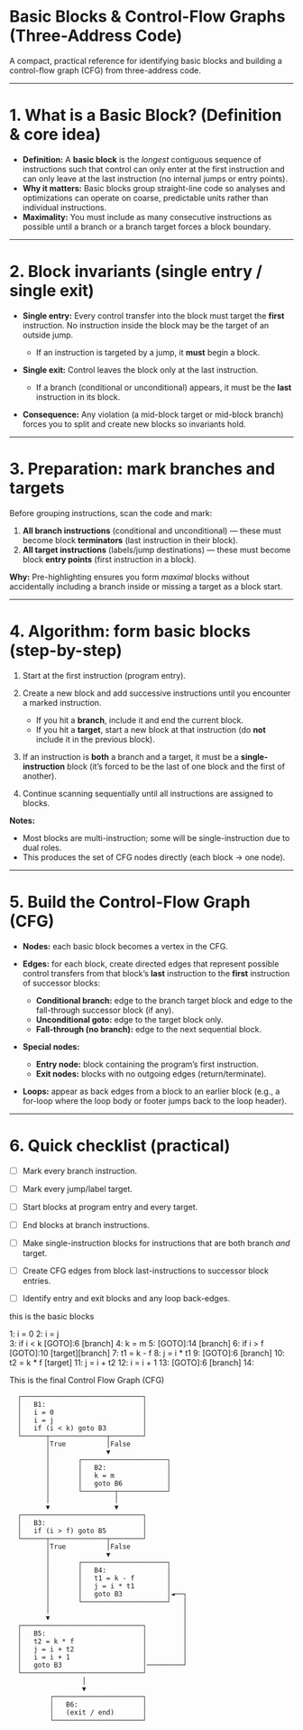 # Basic Blocks & Control-Flow Graphs (Three-Address Code)

A compact, practical reference for identifying basic blocks and building a control-flow graph (CFG) from three-address code.

---

# 1. What is a Basic Block? (Definition & core idea)

* **Definition:** A **basic block** is the *longest* contiguous sequence of instructions such that control can only enter at the first instruction and can only leave at the last instruction (no internal jumps or entry points).
* **Why it matters:** Basic blocks group straight-line code so analyses and optimizations can operate on coarse, predictable units rather than individual instructions.
* **Maximality:** You must include as many consecutive instructions as possible until a branch or a branch target forces a block boundary.

---

# 2. Block invariants (single entry / single exit)

* **Single entry:** Every control transfer into the block must target the **first** instruction. No instruction inside the block may be the target of an outside jump.

  * If an instruction is targeted by a jump, it **must** begin a block.
* **Single exit:** Control leaves the block only at the last instruction.

  * If a branch (conditional or unconditional) appears, it must be the **last** instruction in its block.
* **Consequence:** Any violation (a mid-block target or mid-block branch) forces you to split and create new blocks so invariants hold.

---

# 3. Preparation: mark branches and targets

Before grouping instructions, scan the code and mark:

1. **All branch instructions** (conditional and unconditional) — these must become block **terminators** (last instruction in their block).
2. **All target instructions** (labels/jump destinations) — these must become block **entry points** (first instruction in a block).

**Why:** Pre-highlighting ensures you form *maximal* blocks without accidentally including a branch inside or missing a target as a block start.

---

# 4. Algorithm: form basic blocks (step-by-step)

1. Start at the first instruction (program entry).
2. Create a new block and add successive instructions until you encounter a marked instruction.

   * If you hit a **branch**, include it and end the current block.
   * If you hit a **target**, start a new block at that instruction (do **not** include it in the previous block).
3. If an instruction is **both** a branch and a target, it must be a **single-instruction** block (it’s forced to be the last of one block and the first of another).
4. Continue scanning sequentially until all instructions are assigned to blocks.

**Notes:**

* Most blocks are multi-instruction; some will be single-instruction due to dual roles.
* This produces the set of CFG nodes directly (each block → one node).

---

# 5. Build the Control-Flow Graph (CFG)

* **Nodes:** each basic block becomes a vertex in the CFG.
* **Edges:** for each block, create directed edges that represent possible control transfers from that block’s **last** instruction to the **first** instruction of successor blocks:

  * **Conditional branch:** edge to the branch target block and edge to the fall-through successor block (if any).
  * **Unconditional goto:** edge to the target block only.
  * **Fall-through (no branch):** edge to the next sequential block.
* **Special nodes:**

  * **Entry node:** block containing the program’s first instruction.
  * **Exit nodes:** blocks with no outgoing edges (return/terminate).
* **Loops:** appear as back edges from a block to an earlier block (e.g., a for-loop where the loop body or footer jumps back to the loop header).

---

# 6. Quick checklist (practical)

* [ ] Mark every branch instruction.
* [ ] Mark every jump/label target.
* [ ] Start blocks at program entry and every target.
* [ ] End blocks at branch instructions.
* [ ] Make single-instruction blocks for instructions that are both branch *and* target.
* [ ] Create CFG edges from block last-instructions to successor block entries.
* [ ] Identify entry and exit blocks and any loop back-edges.



this is the basic blocks

1: i = 0
2: i = j  
3: if i < k [GOTO]:6 [branch]
4: k = m
5: [GOTO]:14 [branch]
6: if i > f [GOTO]:10 [target][branch]
7: t1 = k - f
8: j = i * t1
9: [GOTO]:6 [branch]
10: t2 = k * f [target]
11: j = i + t2
12: i = i + 1
13: [GOTO]:6 [branch]
14:



This is the final Control Flow Graph (CFG)


      ┌──────────────────────────────┐
      │   B1:                        │
      │   i = 0                      │
      │   i = j                      │
      │   if (i < k) goto B3         │
      └──────┬──────────────┬────────┘
             │True          │False
             │              ▼
             │       ┌─────────────────────┐
             │       │   B2:               │
             │       │   k = m             │
             │       │   goto B6           │
             │       └────────┬────────────┘
             │                │
             ▼                ▼
      ┌──────────────────────────────┐
      │   B3:                        │
      │   if (i > f) goto B5         │
      └──────┬──────────────┬────────┘
             │True          │False
             │              ▼
             │       ┌─────────────────────┐
             │       │   B4:               │
             │       │   t1 = k - f        │
             │       │   j = i * t1        │
             │       │   goto B3           │◄──┐
             │       └─────────────────────┘   │
             │                                 │
             ▼                                 │
      ┌──────────────────────────────┐         │
      │   B5:                        │         │
      │   t2 = k * f                 │         │
      │   j = i + t2                 │         │
      │   i = i + 1                  │         │
      │   goto B3                    │─────────┘
      └──────────────────────────────┘
                      │ 
                      ▼
              ┌──────────────────────┐
              │   B6:                │
              │   (exit / end)       │
              └──────────────────────┘

